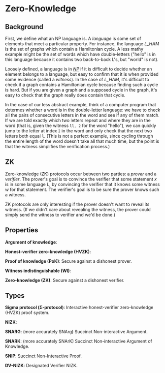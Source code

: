 # Zero-Knowledge

## Background

First, we define what an NP language is. A _language_ is some set of elements that meet a particular property. For instance, the language _L\_HAM_ is the set of graphs which contain a Hamiltonian cycle. A less mathy example might be the set of words which have double-letters ("hello" is in this language because it contains two back-to-back L's, but "world" is not).

Loosely defined, a language is in _[NP](https://en.wikipedia.org/wiki/NP_(complexity))_ if it is difficult to decide whether an element belongs to a language, but easy to confirm that it is when provided some evidence (called a _witness_). In the case of _L\_HAM_, it's difficult to check if a graph contains a Hamiltonian cycle because finding such a cycle is hard. But if you are given a graph and a supposed cycle in the graph, it's easy to check that the graph really does contain that cycle. 

In the case of our less abstract example, think of a computer program that determes whether a word is in the double-letter language: we have to check all the pairs of consecutive letters in the word and see if any of them match. If we are told exactly which two letters repeat and where they are in the word (that is, given the witness `ll, 2` for the word "hello"), we can quickly jump to the letter at index `2` in the word and only check that the next two letters both equal `l`. (This is not a perfect example, since cycling through the entire length of the word doesn't take all that much time, but the point is that the witness simplifies the verification process.)

## ZK 

Zero-knowledge (ZK) protocols occur between two parties: a _prover_ and a _verifier_. The prover's goal is to convince the verifier that some statement _x_ is in some language _L_, by convincing the verifier that it knows some witness _w_ for that statement. The verifier's goal is to be sure the prover knows such a witness.

ZK protocols are only interesting if the prover doesn't want to reveal its witness. (If we didn't care about revealing the witness, the prover could simply send the witness to verifier and we'd be done.)

## Properties

**Argument of knowledge**: 

**Honest-verifier zero-knowledge (HVZK)**:

**Proof of knowledge (PoK)**: Secure against a dishonest prover.

**Witness indistinguishable (WI)**:

**Zero-knowledge (ZK)**: Secure against a dishonest verifier.

## Types

**Sigma protocol (&Sigma;-protocol)**: Interactive honest-verifier zero-knowledge (HVZK) proof system.

**NIZK**:

**SNARG**: (more accurately SNArg) Succinct Non-interactive Argument.

**SNARK**: (more accurately SNArK) Succinct Non-interactive Argument of Knowledge.

**SNIP**: Succinct Non-Interactive Proof.

**DV-NIZK**: Designated Verifier NIZK.

<!-- Insert table? -->